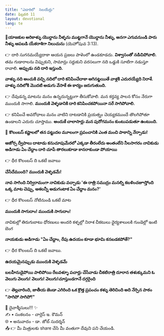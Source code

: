 ```yaml
---
title: "ఎడారిలో  సెలయేర్లు"
date: ఫిబ్రవరి 11
layout: devotional
lang: te
---
```


**📖యాజకుల అరికాళ్ళు యొర్దాను నీళ్ళను ముట్టగానే యొర్దాను నీళ్ళు, అనగా ఎగువనుండి పారు నీళ్ళు ఆపబడి యేకరాశిగా నిలుచును**
(యెహోషువ 3:13). 

👉 దారి సుగనమయ్యేదాకా ఆయన ప్రజలు పాళెంలో ఉండకూడదు. 
**విశ్వాసంతో నడిచిపోవాలి.** తమ గుడారాలను విప్పుకుని, సామాన్లు సర్దుకుని వరసలుగా నది ఒడ్డుకి సూటిగా నడుస్తూ రావాలి. 
**అప్పుడు నది దారి ఇస్తుంది.**

**వాళ్ళు నది అంచుకి వచ్చి నదిలో దారి కనిపించేదాకా ఆగినట్టయితే వాళ్లకి ఎదురయ్యేది నిరాశే. వాళ్ళు నదిలోకి మొదటి అడుగు వేసాకే ఈ కార్యం జరుగుతుంది.**

👉 దేవుడన్న మాటను మనం ఉన్నదున్నట్టుగా తీసుకోవాలి. మన కర్తవ్య పాలన కోసం నేరుగా ముందుకి సాగాలి. **ముందుకి వెళ్ళడానికి దారి కనిపించకపోయినా సరే సాగిపోవాలి.**

👉 కనిపించే అవరోధాలు మనం వాటిని దాటడానికి ప్రయత్నం చెయ్యకముందే తొలగిపోతూ ఉండాలని ఎదురు చూస్తాము. 
**అందుకే చాలాసార్లు మన పురోగమనం కుంటుపడుతూ ఉంటుంది.**

🔺 **కొలంబస్ కష్టాలలో తన పట్టుదల మూలంగా ప్రపంచానికి ఎంత మంచి పాఠాన్ని నేర్పాడు!**

**ఆజోర్స ద్వీపాలు దాటాడు కనుచూపుమేరలో ఎక్కడా తీరంలేదు అంతంలేని నీలసాగరం నావికుడు అడిగాడు ఏం చేద్దాం దారి చూపే తారలుకూడా కానరాకుండా పోయాయి**

👉 ధీర కొలంబస్ ది ఒకటే జవాబు

**చేసేదేముంది? ముందుకి వెళ్ళడమే!**

**నావ సాగింది నిర్విరామంగా నావికుడు వచ్చాడు 'ఈ రాత్రి సముద్రం మనల్ని కబళించజూస్తోంది ఒక్క మాట చెప్పు, ఆశలన్నీ అడుగంటాక ఏం చేద్దాం మనం?'**

👉 ధీర కొలంబస్ నోటినుండి ఒకటే మాట

**ముందుకి సాగుదాం! ముందుకి సాగుదాం!**

నావికుల్లో తిరుగుబాటు ధోరణులు అందరి కళ్ళల్లో నిరాశ చీకటులు ధైర్యశాలులకి గుండెల్లో ఇంటి బెంగ

**నాయకుడు అడిగాడు "ఏం చేద్దాం, రేపు ఉదయం కూడా భూమి కనబడకపోతే?"**

👉 ధీర కొలంబస్ ది ఒకటే జవాబు.

**ఉదయమైనప్పుడు ముందుకి వెళ్ళడమే**

**బలహీనుడైపోయి పాలిపోయి రేబవళ్ళూ పచార్లు చేసేవాడు చీకటిరాత్రి దూరాన తళుక్కుమని ఓ వెలుగు వెలుగు! వెలుగు! వెలుగు!చూస్తుండగానే దగ్గరైంది**

👉 **తెల్లవారింది, జాతీయ జెండా ఎగిరింది ఒక క్రొత్త ప్రపంచం కళ్ళు తెరిచింది అది నేర్పిన పాఠం "సాగిపో సాగిపో!"**

<div class="blessing">🙏 <span class="bless-text">దైవాశ్శీసులు!!!</span> ✨</div>

<div class="credit">✍️ <span class="credit-text">▪ సంకలనం - చార్లెస్ ఇ. కౌమన్</span></div>
<div class="credit">🌐 <span class="credit-text">▪ అనువాదం - డా. జోబ్ సుదర్శన్</span></div>


<div class="share">📤 👉 <span class="share-text">మీ మిత్రులకు share చేసి మీ వంతుగా దేవుని పని చేయండి.</span></div>
